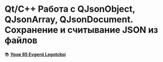 # Qt/C++     Работа с QJsonObject, QJsonArray, QJsonDocument. Сохранение и считывание JSON из файлов
📚 [**Урок 85 Evgenii Legotckoi**](https://evileg.com/ru/post/419/)  